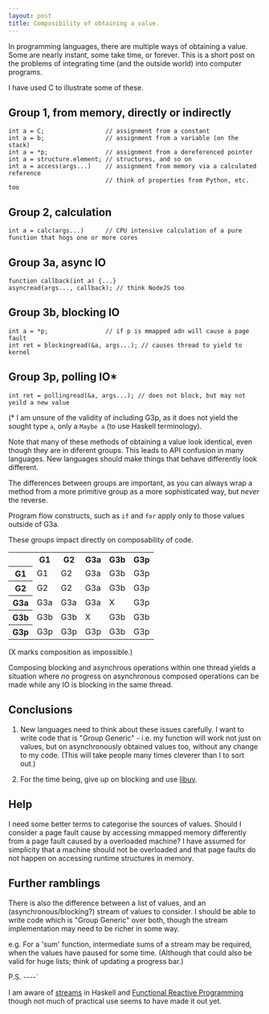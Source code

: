 ```yaml
---
layout: post
title: Composibility of obtaining a value.
---
```


In programming languages, there are multiple ways of obtaining a value.  Some are nearly instant, some take time, or forever.  This is a short post on the problems of integrating time (and the outside world) into computer programs.

I have used C to illustrate some of these.

Group 1, from memory, directly or indirectly
--------------------------------------------
    int a = C;                 // assignment from a constant 
    int a = b;                 // assignment from a variable (on the stack)
    int a = *p;                // assignment from a dereferenced pointer
    int a = structure.element; // structures, and so on
    int a = access(args...)    // assignment from memory via a calculated reference
                               // think of properties from Python, etc. too

Group 2, calculation
--------------------
    int a = calc(args...)      // CPU intensive calculation of a pure function that hogs one or more cores

Group 3a, async IO
------------------
    function callback(int a) {...}
    asyncread(args..., callback); // think NodeJS too

Group 3b, blocking IO
---------------------
    int a = *p;                // if p is mmapped adn will cause a page fault
    int ret = blockingread(&a, args...); // causes thread to yield to kernel

Group 3p, polling IO*
---------------------
    int ret = pollingread(&a, args...); // does not block, but may not yeild a new value

(* I am unsure of the validity of including G3p, as it does not yield the sought type `a`, only a `Maybe a` (to use Haskell terminology).

Note that many of these methods of obtaining a value look identical, even though they are in diferent groups.  This leads to API confusion in many languages.  New languages should make things that behave differently look different. 

The differences between groups are important, as you can always wrap a method from a more primitive group as a more sophisticated way, but *never* the reverse.

Program flow constructs, such as `if` and `for` apply only to those values outside of G3a.

These groups impact directly on composability of code.

<table>
  <tr><th></th><th>G1</th><th>G2</th><th>G3a</th><th>G3b</th><th>G3p</th></tr>
  <tr><th>G1</th><td>G1</td><td>G2</td><td>G3a</td><td>G3b</td><td>G3p</td></tr>
  <tr><th>G2</th><td>G2</td><td>G2</td><td>G3a</td><td>G3b</td><td>G3p</td></tr>
  <tr><th>G3a</th><td>G3a</td><td>G3a</td><td>G3a</td><td>X</td><td>G3p</td></tr>
  <tr><th>G3b</th><td>G3b</td><td>G3b</td><td>X</td><td>G3b</td><td>G3b</td></tr>
  <tr><th>G3p</th><td>G3p</td><td>G3p</td><td>G3p</td><td>G3b</td><td>G3p</td></tr>
</table>

(X marks composition as impossible.)

Composing blocking and asynchrous operations within one thread yields a situation where *no* progress on asynchronous composed operations can be made while any IO is blocking in the same thread.

Conclusions
-----------

1. New languages need to think about these issues carefully.  I want to write code that is "Group Generic" - i.e. my function will work not just on values, but on asynchronously obtained values too, without any change to my code.  (This will take people many times cleverer than I to sort out.)

2. For the time being, give up on blocking and use <a href="http://nikhilm.github.com/uvbook/index.html">libuv</a>.

Help
----

I need some better terms to categorise the sources of values.
Should I consider a page fault cause by accessing mmapped memory differently from a page fault caused by a overloaded machine?  I have assumed for simplicity that a machine should not be overloaded and that page faults do not happen on accessing runtime structures in memory. 

Further ramblings
-----------------

There is also the difference between a list of values, and an (asynchronous/blocking?) stream of values to consider.  I should be able to write code which is "Group Generic" over both, though the stream implementation may need to be richer in some way.

e.g. For a 'sum' function, intermediate sums of a stream may be required, when the values have paused for some time.  (Although that could also be valid for huge lists; think of updating a progress bar.) 

P.S.
----`

I am aware of <a href="http://stackoverflow.com/questions/10942450/haskell-lists-vs-streams">streams</a> in Haskell and <a href="http://en.wikipedia.org/wiki/Functional_reactive_programming">Functional Reactive Programming</a> though not much of practical use seems to have made it out yet.

